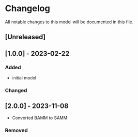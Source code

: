 # Changelog
All notable changes to this model will be documented in this file.

## [Unreleased]

## [1.0.0] - 2023-02-22
### Added
- initial model

### Changed
## [2.0.0] - 2023-11-08
* Converted BAMM to SAMM

### Removed

